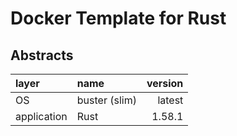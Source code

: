 # Docker Template for Rust

## Abstracts

| layer       | name          | version |
| :---------- | :------------ | ------: |
| OS          | buster (slim) |  latest |
| application | Rust          |  1.58.1 |
